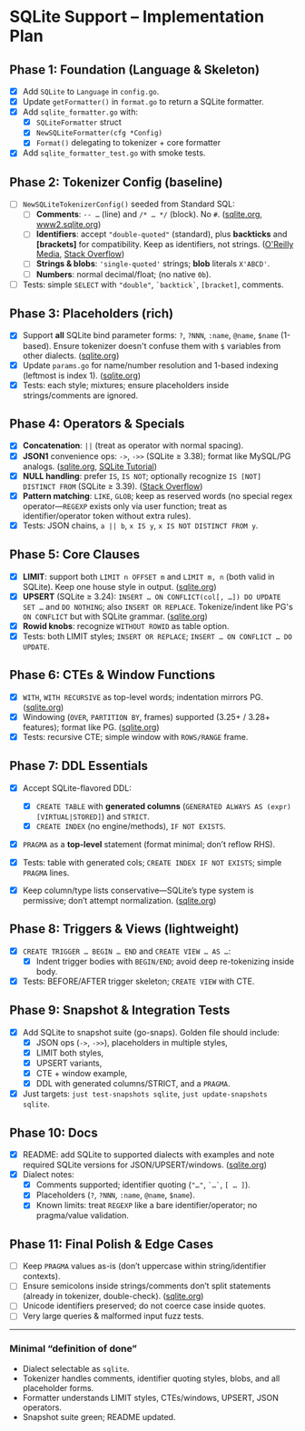 # SQLite Support – Implementation Plan

## Phase 1: Foundation (Language & Skeleton)

- [x] Add `SQLite` to `Language` in `config.go`.
- [x] Update `getFormatter()` in `format.go` to return a SQLite formatter.
- [x] Add `sqlite_formatter.go` with:
  - [x] `SQLiteFormatter` struct
  - [x] `NewSQLiteFormatter(cfg *Config)`
  - [x] `Format()` delegating to tokenizer + core formatter

- [x] Add `sqlite_formatter_test.go` with smoke tests.

## Phase 2: Tokenizer Config (baseline)

- [ ] `NewSQLiteTokenizerConfig()` seeded from Standard SQL:
  - [ ] **Comments**: `-- …` (line) and `/* … */` (block). No `#`. ([sqlite.org][2], [www2.sqlite.org][3])
  - [ ] **Identifiers**: accept `"double-quoted"` (standard), plus **backticks** and **\[brackets]** for compatibility. Keep as identifiers, not strings. ([O'Reilly Media][4], [Stack Overflow][5])
  - [ ] **Strings & blobs**: `'single-quoted'` strings; **blob** literals `X'ABCD'`.
  - [ ] **Numbers**: normal decimal/float; (no native `0b`).

- [ ] Tests: simple `SELECT` with `"double"`, `` `backtick` ``, `[bracket]`, comments.

## Phase 3: Placeholders (rich)

- [x] Support **all** SQLite bind parameter forms: `?`, `?NNN`, `:name`, `@name`, `$name` (1-based). Ensure tokenizer doesn't confuse them with `$` variables from other dialects. ([sqlite.org][6])
- [x] Update `params.go` for name/number resolution and 1-based indexing (leftmost is index 1). ([sqlite.org][7])
- [x] Tests: each style; mixtures; ensure placeholders inside strings/comments are ignored.

## Phase 4: Operators & Specials

- [x] **Concatenation**: `||` (treat as operator with normal spacing).
- [x] **JSON1** convenience ops: `->`, `->>` (SQLite ≥ 3.38); format like MySQL/PG analogs. ([sqlite.org][8], [SQLite Tutorial][9])
- [x] **NULL handling**: prefer `IS`, `IS NOT`; optionally recognize `IS [NOT] DISTINCT FROM` (SQLite ≥ 3.39). ([Stack Overflow][10])
- [x] **Pattern matching**: `LIKE`, `GLOB`; keep as reserved words (no special regex operator—`REGEXP` exists only via user function; treat as identifier/operator token without extra rules).
- [x] Tests: JSON chains, `a || b`, `x IS y`, `x IS NOT DISTINCT FROM y`.

## Phase 5: Core Clauses

- [x] **LIMIT**: support both `LIMIT n OFFSET m` and `LIMIT m, n` (both valid in SQLite). Keep one house style in output. ([sqlite.org][11])
- [x] **UPSERT** (SQLite ≥ 3.24): `INSERT … ON CONFLICT(col[, …]) DO UPDATE SET …` and `DO NOTHING`; also `INSERT OR REPLACE`. Tokenize/indent like PG's `ON CONFLICT` but with SQLite grammar. ([sqlite.org][11])
- [x] **Rowid knobs**: recognize `WITHOUT ROWID` as table option.
- [x] Tests: both LIMIT styles; `INSERT OR REPLACE`; `INSERT … ON CONFLICT … DO UPDATE`.

## Phase 6: CTEs & Window Functions

- [x] `WITH`, `WITH RECURSIVE` as top-level words; indentation mirrors PG. ([sqlite.org][12])
- [x] Windowing (`OVER`, `PARTITION BY`, frames) supported (3.25+ / 3.28+ features); format like PG. ([sqlite.org][13])
- [x] Tests: recursive CTE; simple window with `ROWS/RANGE` frame.

## Phase 7: DDL Essentials

- [x] Accept SQLite-flavored DDL:
  - [x] `CREATE TABLE` with **generated columns** (`GENERATED ALWAYS AS (expr) [VIRTUAL|STORED]`) and `STRICT`.
  - [x] `CREATE INDEX` (no engine/methods), `IF NOT EXISTS`.
- [x] `PRAGMA` as a **top-level** statement (format minimal; don’t reflow RHS).

- [x] Tests: table with generated cols; `CREATE INDEX IF NOT EXISTS`; simple `PRAGMA` lines.
- [x] Keep column/type lists conservative—SQLite’s type system is permissive; don’t attempt normalization. ([sqlite.org][14])

## Phase 8: Triggers & Views (lightweight)

- [x] `CREATE TRIGGER … BEGIN … END` and `CREATE VIEW … AS …`:
  - [x] Indent trigger bodies with `BEGIN/END`; avoid deep re-tokenizing inside body.

- [x] Tests: BEFORE/AFTER trigger skeleton; `CREATE VIEW` with CTE.

## Phase 9: Snapshot & Integration Tests

- [x] Add SQLite to snapshot suite (go-snaps). Golden file should include:
  - [x] JSON ops (`->`, `->>`), placeholders in multiple styles,
  - [x] LIMIT both styles,
  - [x] UPSERT variants,
  - [x] CTE + window example,
  - [x] DDL with generated columns/STRICT, and a `PRAGMA`.

- [x] Just targets: `just test-snapshots sqlite`, `just update-snapshots sqlite`.

## Phase 10: Docs

- [x] README: add SQLite to supported dialects with examples and note required SQLite versions for JSON/UPSERT/windows. ([sqlite.org][8])
- [x] Dialect notes:
  - [x] Comments supported; identifier quoting (`"…"`, `` `…` ``, `[ … ]`).
  - [x] Placeholders (`?`, `?NNN`, `:name`, `@name`, `$name`).
  - [x] Known limits: treat `REGEXP` like a bare identifier/operator; no pragma/value validation.

## Phase 11: Final Polish & Edge Cases

- [ ] Keep `PRAGMA` values as-is (don’t uppercase within string/identifier contexts).
- [ ] Ensure semicolons inside strings/comments don’t split statements (already in tokenizer, double-check). ([sqlite.org][15])
- [ ] Unicode identifiers preserved; do not coerce case inside quotes.
- [ ] Very large queries & malformed input fuzz tests.

---

### Minimal “definition of done”

- Dialect selectable as `sqlite`.
- Tokenizer handles comments, identifier quoting styles, blobs, and all placeholder forms.
- Formatter understands LIMIT styles, CTEs/windows, UPSERT, JSON operators.
- Snapshot suite green; README updated.

[1]: https://github.com/maxrichie5/go-sqlfmt?utm_source=chatgpt.com "GitHub - maxrichie5/go-sqlfmt: An SQL formatter written in Go."
[2]: https://sqlite.org/lang_comment.html?utm_source=chatgpt.com "SQL Comment Syntax - SQLite"
[3]: https://www2.sqlite.org/syntax/comment-syntax.html?utm_source=chatgpt.com "SQLite Syntax: comment-syntax"
[4]: https://www.oreilly.com/library/view/using-sqlite/9781449394592/ch04s03.html?utm_source=chatgpt.com "General Syntax - Using SQLite [Book] - O'Reilly Media"
[5]: https://stackoverflow.com/questions/75229248/what-do-square-brackets-around-an-identifier-mean-in-sqlite?utm_source=chatgpt.com "What do square brackets around an identifier mean in SQLite?"
[6]: https://sqlite.org/c3ref/bind_blob.html?utm_source=chatgpt.com "Binding Values To Prepared Statements - SQLite"
[7]: https://sqlite.org/c3ref/bind_parameter_name.html?utm_source=chatgpt.com "Name Of A Host Parameter - SQLite"
[8]: https://sqlite.org/json1.html?utm_source=chatgpt.com "JSON Functions And Operators - SQLite"
[9]: https://www.sqlitetutorial.net/sqlite-json-functions/sqlite-json-operators/?utm_source=chatgpt.com "SQLite JSON Operators"
[10]: https://stackoverflow.com/questions/9658125/what-is-the-equivalent-of-the-null-safe-equality-operator-in-sqlite?utm_source=chatgpt.com "What is the equivalent of the null-safe equality operator <=> in SQLite?"
[11]: https://sqlite.org/lang.html?utm_source=chatgpt.com "Query Language Understood by SQLite"
[12]: https://sqlite.org/lang_with.html?utm_source=chatgpt.com "The WITH Clause - SQLite"
[13]: https://sqlite.org/windowfunctions.html?utm_source=chatgpt.com "Window Functions - SQLite"
[14]: https://sqlite.org/quirks.html?utm_source=chatgpt.com "Quirks, Caveats, and Gotchas In SQLite"
[15]: https://sqlite.org/search?i=0&q=quoting&utm_source=chatgpt.com "Search SQLite Documentation"
[16]: https://sqlite.org/lang_keywords.html?utm_source=chatgpt.com "SQLite Keywords"
